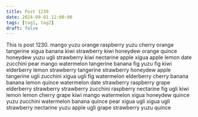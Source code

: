 ```yaml
---
title: Post 1230
date: 2024-09-01 12:00:00
tags: [tag1, tag2]
draft: false
---
```

This is post 1230.
mango
yuzu
orange
raspberry
yuzu
cherry
orange
tangerine
xigua
banana
kiwi
strawberry
kiwi
honeydew
orange
quince
honeydew
yuzu
ugli
strawberry
kiwi
nectarine
apple
xigua
apple
lemon
date
zucchini
pear
mango
watermelon
tangerine
banana
fig
yuzu
fig
kiwi
elderberry
lemon
strawberry
tangerine
strawberry
honeydew
apple
tangerine
ugli
zucchini
xigua
ugli
fig
watermelon
elderberry
cherry
banana
banana
lemon
quince
watermelon
date
strawberry
raspberry
grape
elderberry
strawberry
strawberry
zucchini
raspberry
nectarine
fig
ugli
kiwi
lemon
lemon
cherry
grape
kiwi
mango
watermelon
xigua
honeydew
quince
yuzu
zucchini
watermelon
banana
quince
pear
xigua
ugli
xigua
ugli
strawberry
nectarine
yuzu
apple
ugli
grape
strawberry
yuzu
quince

